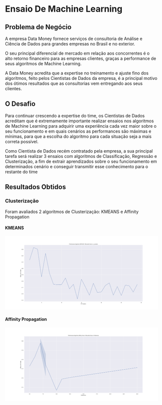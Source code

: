 # Ensaio De Machine Learning

## Problema de Negócio

<p>A empresa Data Money fornece serviços de consultoria de Análise e Ciência de Dados para grandes
empresas no Brasil e no exterior.</p>

<p>O seu principal diferencial de mercado em relação aos concorrentes é o alto retorno financeiro para as
empresas clientes, graças a performance de seus algoritmos de Machine Learning.</p>

<p>A Data Money acredita que a expertise no treinamento e ajuste fino dos algoritmos, feito pelos Cientistas de
Dados da empresa, é a principal motivo dos ótimos resultados que as consultorias vem entregando aos seus
clientes.</p>

## O Desafio

<p>Para continuar crescendo a expertise do time, os Cientistas de Dados acreditam que é extremamente
importante realizar ensaios nos algoritmos de Machine Learning para adquirir uma experiência cada vez
maior sobre o seu funcionamento e em quais cenários as performances são máximas e mínimas, para que a
escolha do algoritmo para cada situação seja a mais correta possível.</p>

<p>Como Cientista de Dados recém contratado pela empresa, a sua principal tarefa será realizar 3 ensaios com
algoritmos de Classificação, Regressão e Clusterização, a fim de extrair aprendizados sobre o seu
funcionamento em determinados cenário e conseguir transmitir esse conhecimento para o restante do time</p>

## Resultados Obtidos

### Clusterização

<p>Foram avaliados 2 algoritmos de Clusterização: KMEANS e Affinity Propagation</p>

#### KMEANS

![Image2](/notebooks/Clusterizacao/kmeans.png)

#### Affinity Propagation

![Image3](/notebooks/Clusterizacao/affinity.png)


